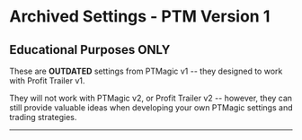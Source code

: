 #  Archived Settings - PTM Version 1
## Educational Purposes ONLY

These are **OUTDATED** settings from PTMagic v1 -- they designed to work with Profit Trailer v1.

They will not work with PTMagic v2, or Profit Trailer v2 -- however, they can still provide valuable ideas when developing your own PTMagic settings and trading strategies.

---

